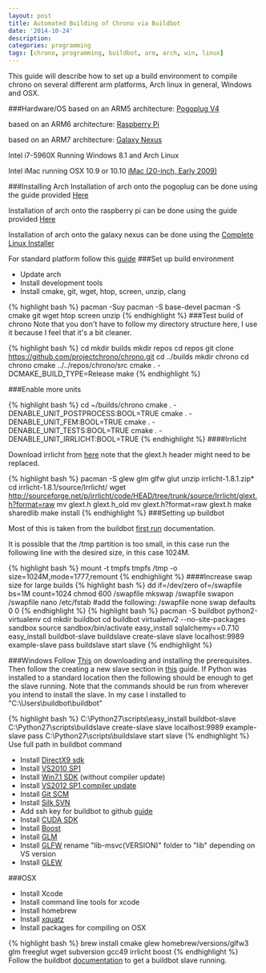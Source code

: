 ```yaml
---
layout: post
title: Automated Building of Chrono via Buildbot
date: '2014-10-24'
description:
categories: programming
tags: [chrono, programming, buildbot, arm, arch, win, linux]
---
```


This guide will describe how to set up a build environment to compile chrono on several different arm platforms, Arch linux in general, Windows and OSX. 

###Hardware/OS
based on an ARM5 architecture:
[Pogoplug V4](http://archlinuxarm.org/platforms/armv5/pogoplug-series-4)

based on an ARM6 architecture:
[Raspberry Pi](http://archlinuxarm.org/platforms/armv6/raspberry-pi)

based on an ARM7 architecture:
[Galaxy Nexus](http://en.wikipedia.org/wiki/Galaxy_Nexus)

Intel i7-5960X Running Windows 8.1 and Arch Linux

Intel iMac running OSX 10.9 or 10.10
[iMac (20-inch, Early 2009)](http://en.wikipedia.org/wiki/IMac_%28Intel-based%29)



###Installing Arch
Installation of arch onto the pogoplug can be done using the guide provided [Here](http://archlinuxarm.org/platforms/armv5/pogoplug-series-4)

Installation of arch onto the raspberry pi can be done using the guide provided [Here](http://archlinuxarm.org/platforms/armv6/raspberry-pi)

Installation of arch onto the galaxy nexus can be done using the [Complete Linux Installer](https://play.google.com/store/apps/details?id=com.zpwebsites.linuxonandroid&hl=en)

For standard platform follow this [guide](https://wiki.archlinux.org/index.php/installation_guide)
###Set up build environment

 - Update arch
 - Install development tools
 - Install cmake, git, wget, htop, screen, unzip, clang

{% highlight bash %}
pacman -Suy
pacman -S base-devel
pacman -S cmake git wget htop screen unzip
{% endhighlight %} 
###Test build of chrono
Note that you don't have to follow my directory structure here, I use it because I feel that it's a bit cleaner.

{% highlight bash %}
cd
mkdir builds
mkdir repos
cd repos
git clone https://github.com/projectchrono/chrono.git
cd ../builds
mkdir chrono
cd chrono
cmake ../../repos/chrono/src
cmake . -DCMAKE_BUILD_TYPE=Release
make
{% endhighlight %} 

###Enable more units

{% highlight bash %}
cd ~/builds/chrono
cmake . -DENABLE_UNIT_POSTPROCESS:BOOL=TRUE
cmake . -DENABLE_UNIT_FEM:BOOL=TRUE
cmake . -DENABLE_UNIT_TESTS:BOOL=TRUE
cmake . -DENABLE_UNIT_IRRLICHT:BOOL=TRUE
{% endhighlight %} 
####Irrlicht

Download irrlicht from [here](http://irrlicht.sourceforge.net/downloads/)
note that the glext.h header might need to be replaced. 

{% highlight bash %}
pacman -S glew glm glfw glut
unzip irrlicht-1.8.1.zip*
cd irrlicht-1.8.1/source/Irrlicht/
wget http://sourceforge.net/p/irrlicht/code/HEAD/tree/trunk/source/Irrlicht/glext.h?format=raw
mv glext.h glext.h_old
mv glext.h\?format\=raw glext.h
make sharedlib
make install
{% endhighlight %} 
###Setting up buildbot

Most of this is taken from the buildbot [first run](http://docs.buildbot.net/current/tutorial/firstrun.html) documentation.

It is possible that the /tmp partition is too small, in this case run the following line with the desired size, in this case 1024M.

{% highlight bash %}
mount -t tmpfs tmpfs /tmp -o size=1024M,mode=1777,remount
{% endhighlight %} 
####Increase swap size for large builds
{% highlight bash %}
dd if=/dev/zero of=/swapfile bs=1M count=1024
chmod 600 /swapfile
mkswap /swapfile
swapon /swapfile
nano /etc/fstab 
#add the following: /swapfile none swap defaults 0 0
{% endhighlight %} 
{% highlight bash %}
pacman -S buildbot python2-virtualenv
cd
mkdir buildbot
cd buildbot
virtualenv2 --no-site-packages sandbox
source sandbox/bin/activate
easy_install sqlalchemy==0.7.10
easy_install buildbot-slave
buildslave create-slave slave localhost:9989 example-slave pass
buildslave start slave
{% endhighlight %} 


###Windows
Follow [This](http://trac.buildbot.net/wiki/RunningBuildbotOnWindows) on downloading and installing the prerequisites. Then follow the creating a new slave section in [this](http://docs.buildbot.net/current/tutorial/firstrun.html#creating-a-slave) guide. If Python was installed to a standard location then the following should be enough to get the slave running. Note that the commands should be run from wherever you intend to install the slave. In my case I installed to "C:\Users\buildbot\buildbot"

{% highlight bash %}
C:\Python27\scripts\easy_install buildbot-slave
C:\Python27\scripts\buildslave create-slave slave localhost:9989 example-slave pass
C:\Python27\scripts\buildslave start slave
{% endhighlight %} 
Use full path in buildbot command

 - Install [DirectX9 sdk](http://www.microsoft.com/en-us/download/details.aspx?id=6812)
 - Install [VS2010 SP1](http://www.microsoft.com/en-us/download/details.aspx?id=23691)
 - Install [Win7.1 SDK](http://www.microsoft.com/en-us/download/details.aspx?id=8279) (without compiler update)
 - Install [VS2012 SP1 compiler update](http://www.microsoft.com/en-us/download/details.aspx?id=4422)
 - Install [Git SCM](http://git-scm.com/)
 - Install [Silk SVN](http://www.sliksvn.com/en/download/)
 - Add ssh key for buildbot to github [guide](https://help.github.com/articles/generating-ssh-keys/)
 - Install [CUDA SDK](https://developer.nvidia.com/cuda-downloads)
 - Install [Boost](http://www.boost.org/users/download/)
 - Install [GLM](http://glm.g-truc.net)
 - Install [GLFW](http://www.glfw.org/download.html) rename "lib-msvc(VERSION)" folder to "lib" depending on VS version
 - Install [GLEW](http://glew.sourceforge.net/)

###OSX

 - Install Xcode
 - Install command line tools for xcode
 - Install homebrew
 - Install [xquatz](xquartz.macosforge.org)
 - Install packages for compiling on OSX

{% highlight bash %}
brew install cmake glew homebrew/versions/glfw3 glm freeglut wget subversion gcc49 irrlicht boost
{% endhighlight %} 
Follow the buildbot [documentation](http://docs.buildbot.net/current/tutorial/firstrun.html) to get a buildbot slave running.